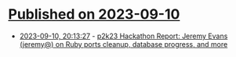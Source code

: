 # [Published on 2023-09-10](index.md)

* [2023-09-10, 20:13:27](https://lobste.rs/s/obkubk/p2k23_hackathon_report_jeremy_evans) - [p2k23 Hackathon Report: Jeremy Evans (jeremy@) on Ruby ports cleanup, database progress, and more](https://undeadly.org/cgi?action=article;sid=20230910194038)
